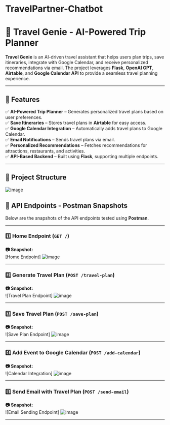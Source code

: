 # TravelPartner-Chatbot

# 🧳 Travel Genie - AI-Powered Trip Planner

**Travel Genie** is an AI-driven travel assistant that helps users plan trips, save itineraries, integrate with Google Calendar, and receive personalized recommendations via email. The project leverages **Flask**, **OpenAI GPT**, **Airtable**, and **Google Calendar API** to provide a seamless travel planning experience.

---

## 🚀 Features

✅ **AI-Powered Trip Planner** – Generates personalized travel plans based on user preferences.  
✅ **Save Itineraries** – Stores travel plans in **Airtable** for easy access.  
✅ **Google Calendar Integration** – Automatically adds travel plans to Google Calendar.  
✅ **Email Notifications** – Sends travel plans via email.  
✅ **Personalized Recommendations** – Fetches recommendations for attractions, restaurants, and activities.  
✅ **API-Based Backend** – Built using **Flask**, supporting multiple endpoints.  

---
## 📂 Project Structure

![image](https://github.com/user-attachments/assets/e0e8e6f6-e5ed-4e00-b673-d100eb124033)


## 📸 API Endpoints - Postman Snapshots

Below are the snapshots of the API endpoints tested using **Postman**.

---
### 1️⃣ Home Endpoint (`GET /`)
**📷 Snapshot:**  
[Home Endpoint] ![image](https://github.com/user-attachments/assets/cfd40c37-9c7c-4412-b165-30a797834f02)

---
### 2️⃣ Generate Travel Plan (`POST /travel-plan`)
**📷 Snapshot:**  
![Travel Plan Endpoint] ![image](https://github.com/user-attachments/assets/909680cc-e754-441c-b97e-f857597a04e6)

---
### 3️⃣ Save Travel Plan (`POST /save-plan`)
**📷 Snapshot:**  
![Save Plan Endpoint] ![image](https://github.com/user-attachments/assets/7ed16c5f-8db9-4b7d-80f2-05bc7d197f15)

---
### 4️⃣ Add Event to Google Calendar (`POST /add-calendar`)
**📷 Snapshot:**  
![Calendar Integration] ![image](https://github.com/user-attachments/assets/bc8657a4-f5e4-44a0-ae16-3fd14019b301)

---
### 5️⃣ Send Email with Travel Plan (`POST /send-email`)
**📷 Snapshot:**  
![Email Sending Endpoint] ![image](https://github.com/user-attachments/assets/5e2de36c-af3a-4d48-80f2-bfec92c4b90d)

---
